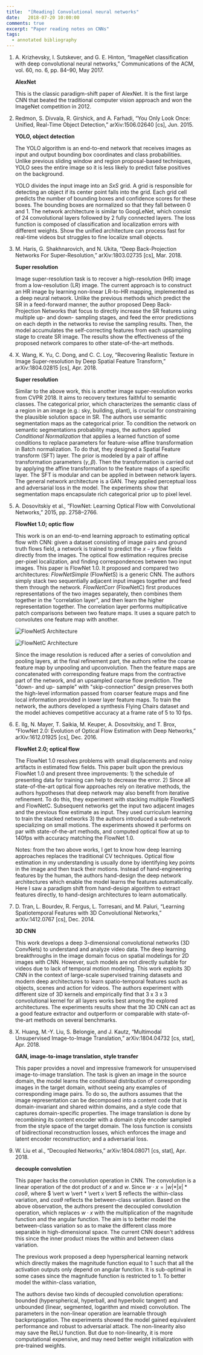 ```yaml
---
title:  "[Reading] Convolutional neural networks"
date:   2018-07-20 10:00:00
comments: true
excerpt: "Paper reading notes on CNNs"
tags:
  - annotated bibliography
---
```



1.  A. Krizhevsky, I. Sutskever, and G. E. Hinton, “ImageNet classification with deep convolutional neural networks,” Communications of the ACM, vol. 60, no. 6, pp. 84–90, May 2017.

    **AlexNet**

    This is the classic paradigm-shift paper of AlexNet. It is the first large CNN that beated the traditional computer vision approach and won the ImageNet competition in 2012.  


1. Redmon, S. Divvala, R. Girshick, and A. Farhadi, “You Only Look Once: Unified, Real-Time Object Detection,” arXiv:1506.02640 [cs], Jun. 2015.

    **YOLO, object detection**

    The YOLO algorithm is an end-to-end network that receives images as input and output bounding box coordinates and class probabilities. Unlike previous sliding window and region proposal-based techniques, YOLO sees the entire image so it is less likely to predict false positives on the background.

    YOLO divides the input image into an $S x S$ grid. A grid is responsible for detecting an object if its center point falls into the grid. Each grid cell predicts the number of bounding boxes and confidence scores for these boxes. The bounding boxes are normalized so that they fall between 0 and 1. The network architecture is similar to GoogLeNet, which consist of 24 convolutional layers followed by 2 fully connected layers. The loss function is composed of classification and localization errors with different weights. Show the unified architecture can process fast for real-time videos but struggles to fine localize small objects.


1. M. Haris, G. Shakhnarovich, and N. Ukita, “Deep Back-Projection Networks For Super-Resolution,” arXiv:1803.02735 [cs], Mar. 2018.


    **Super resolution**

    Image super-resolution task is to recover a high-resolution (HR) image from a low-resolution (LR) image. The current approach is to construct an HR image by learning non-linear LR-to-HR mapping, implemented as a deep neural network. Unlike the previous methods which predict the SR in a feed-forward manner, the author proposed Deep Back-Projection Networks that focus to directly increase the SR features using multiple up- and down- sampling stages, and feed the error predictions on each depth in the networks to revise the sampling results. Then, the model accumulates the self-correcting features from each upsampling stage to create SR image. The results show the effectiveness of the proposed network compares to other state-of-the-art methods.


1. X. Wang, K. Yu, C. Dong, and C. C. Loy, “Recovering Realistic Texture in Image Super-resolution by Deep Spatial Feature Transform,” arXiv:1804.02815 [cs], Apr. 2018.

    **Super resolution**

    Similar to the above work, this is another image super-resolution works from CVPR 2018. It aims to recovery textures faithful to semantic classes. The categorical prior, which characterizes the semantic class of a region in an image (e.g.: sky, building, plant), is crucial for constraining the plausible solution space in SR. The authors use semantic segmentation maps as the categorical prior. To condition the network on semantic segmentations probability maps, the authors applied *Conditional Normalization* that applies a learned function of some conditions to replace parameters for feature-wise affine transformation in Batch normalization. To do that, they designed a Spatial Feature transform (SFT) layer. The prior is modeled by a pair of affine transformation parameters  $(\gamma, \beta)$. Then the transformation is carried out by applying the affine transformation to the feature maps of a specific layer. The SFT is modular and can be applied in between network layers. The general network architecture is a GAN. They applied perceptual loss and adversarial loss in the model. The experiments show that segmentation maps encapsulate rich categorical prior up to pixel level.

1. A. Dosovitskiy et al., “FlowNet: Learning Optical Flow with Convolutional Networks,” 2015, pp. 2758–2766.

    **FlowNet 1.0; optic flow**

    This work is on an end-to-end learning approach to estimating optical flow with CNN: given a dataset consisting of image pairs and ground truth flows field, a network is trained to predict the $x-y$ flow fields directly from the images. The optical flow estimation requires precise per-pixel localization, and finding correspondences between two input images. This paper is FlowNet 1.0. It proposed and compared two architectures: *FlowNetSimple* (FlowNetS) is a generic CNN. The authors simply stack two sequentially adjacent input images together and feed them through the network. *FlowNetCorr* (FlowNetC) first produces representations of the two images separately, then combines them together in the "correlation layer", and then learn the higher representation together. The correlation layer performs multiplicative patch comparisons between two feature maps. It uses a square patch to convolutes one feature map with another.    


    ![FlowNetS Architecture](https://cdn-images-1.medium.com/max/800/0*XVygX0wF3enVQJLe.)

    ![FlowNetC Architecture](https://cdn-images-1.medium.com/max/800/0*8hfSV1yyguR1NwKm.)

    Since the image resolution is reduced after a series of convolution and pooling layers, at the final refinement part, the authors refine the coarse feature map by unpooling and upconvolution. Then the feature maps are concatenated with corresponding feature maps from the contractive part of the network, and an upsampled coarse flow prediction. The "down- and up- sample" with "skip-connection" design preserves both the high-level information passed from coarser feature maps and fine local information provided in lower layer feature maps. To train the network, the authors developed a synthesis Flying Chairs dataset and the model achieves competitive accuracy at a frame rate of 5 to 10 fps.

1. E. Ilg, N. Mayer, T. Saikia, M. Keuper, A. Dosovitskiy, and T. Brox, “FlowNet 2.0: Evolution of Optical Flow Estimation with Deep Networks,” arXiv:1612.01925 [cs], Dec. 2016.

    **FlowNet 2.0; optical flow**

    The FlowNet 1.0 resolves problems with small displacements and noisy artifacts in estimated flow fields. This paper built upon the previous FlowNet 1.0 and present three improvements: 1) the schedule of presenting data for training can help to decrease the error. 2) Since all state-of-the-art optical flow approaches rely on iterative methods, the authors hypotheses that deep network may also benefit from iterative refinement. To do this, they experiment with stacking multiple FlowNetS and FlowNetC. Subsequent networks get the input two adjacent images and the previous flow estimate as input. They used curriculum learning to train the stacked networks 3) the authors introduced a sub-network specializing on small motions. The experiments showed it performs on par with state-of-the-art methods, and computed optical flow at up to 140fps with accuracy matching the FlowNet 1.0.

    Notes: from the two above works, I get to know how deep learning approaches replaces the traditional CV techniques. Optical flow estimation in my understanding is usually done by identifying key points in the image and then track their motions. Instead of hand-engineering features by the human, the authors hand-design the deep network architectures which enable the model learns the features automatically. Here I saw a paradigm shift from hand-design algorithm to extract features directly, to hand-design architectures to learn automatically.


1. D. Tran, L. Bourdev, R. Fergus, L. Torresani, and M. Paluri, “Learning Spatiotemporal Features with 3D Convolutional Networks,” arXiv:1412.0767 [cs], Dec. 2014.

    **3D CNN**

    This work develops a deep 3-dimensional convolutional networks (3D ConvNets) to understand and analyze video data. The deep learning breakthroughs in the image domain focus on spatial modelings for 2D images with CNN. However, such models are not directly suitable for videos due to lack of temporal motion modeling. This work exploits 3D CNN in the context of large-scale supervised training datasets and modern deep architectures to learn spatio-temporal features such as objects, scenes and action for videos. The authors experiment with different size of 3D kernels and empirically find that 3 x 3 x 3 convolutional kernel for all layers works best among the explored architectures. The experiments results show that the 3D CNN can act as a good feature extractor and outperform or comparable with state-of-the-art methods on several benchmarks.  

1. X. Huang, M.-Y. Liu, S. Belongie, and J. Kautz, “Multimodal Unsupervised Image-to-Image Translation,” arXiv:1804.04732 [cs, stat], Apr. 2018.

    **GAN, image-to-image translation, style transfer**

    This paper provides a novel and impressive framework for unsupervised image-to-image translation. The task is given an image in the source domain, the model learns the conditional distribution of corresponding images in the target domain, without seeing any examples of corresponding image pairs. To do so, the authors assumes that the image representation can be decomposed into a content code that is domain-invariant and shared within domains, and a style code that captures domain-specific properties. The image translation is done by recombining its content encoder with a domain style encoder sampled from the style space of the target domain. The loss function is consists of bidirectional reconstruction losses, which enforces the image and latent encoder reconstruction; and a adversarial loss.     

    [//]: <> (The loss function aims to 1 match of latent distributions during encoding and generation, 2 matching of two joint image distributions induced by the framework, and 3 enforcing a weak form of cycle consistency constraint.)


1. W. Liu et al., “Decoupled Networks,” arXiv:1804.08071 [cs, stat], Apr. 2018.

    **decouple convolution**

    This paper hacks the convolution operation in CNN. The convolution is a linear operation of the dot product of $x$ and $w$. Since $w \cdot x = \vert w \vert * \vert x \vert * cos \theta$, where $ \vert w \vert * \vert x \vert $ reflects the within-class variation, and $cos \theta$ reflects the between-class variation. Based on the above observation, the authors present the decoupled convolution operation, which replaces $w \cdot x$ with the multiplication of the magnitude function and the angular function. The aim is to better model the between-class variation so as to make the different class more separable in high-dimensional space. The current CNN doesn't address this since the inner product mixes the within and between class variation.

    The previous work proposed a deep hyperspherical learning network which directly makes the magnitude function equal to 1 such that all the activation outputs only depend on angular function. It is sub-optimal in some cases since the magnitude function is restricted to 1. To better model the within-class variation,

    The authors devise two kinds of decoupled convolution operations: bounded (hyperspherical, hyperball, and hyperbolic tangent) and unbounded (linear, segmented, logarithm and mixed) convolution. The parameters in the non-linear operation are learnable through backpropagation. The experiments showed the model gained equivalent performance and robust to adversarial attack. The non-linearity also may save the ReLU function. But due to non-linearity, it is more computational expensive, and may need better weight initialization with pre-trained weights.
